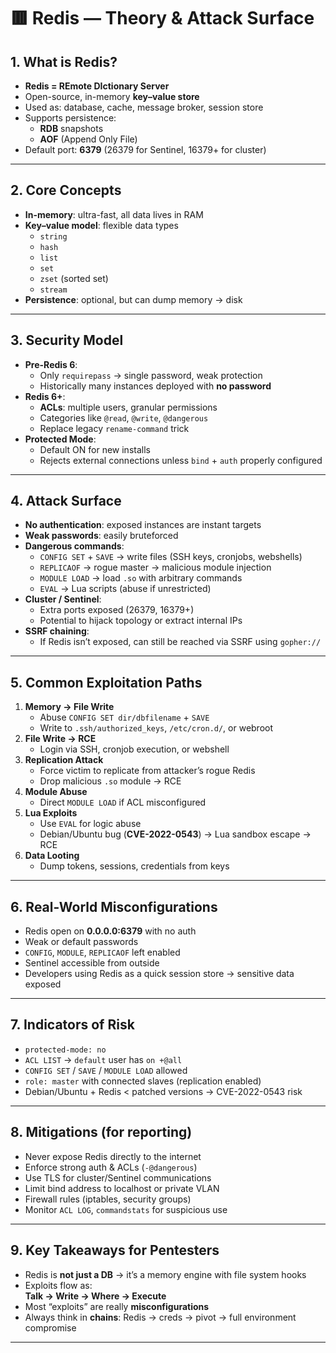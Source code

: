 # 🟥 Redis — Theory & Attack Surface

## 1. What is Redis?
- **Redis = REmote DIctionary Server**
- Open-source, in-memory **key–value store**
- Used as: database, cache, message broker, session store
- Supports persistence:
  - **RDB** snapshots
  - **AOF** (Append Only File)
- Default port: **6379** (26379 for Sentinel, 16379+ for cluster)

---

## 2. Core Concepts
- **In-memory**: ultra-fast, all data lives in RAM
- **Key–value model**: flexible data types
  - `string`
  - `hash`
  - `list`
  - `set`
  - `zset` (sorted set)
  - `stream`
- **Persistence**: optional, but can dump memory → disk

---

## 3. Security Model
- **Pre-Redis 6**:
  - Only `requirepass` → single password, weak protection
  - Historically many instances deployed with **no password**
- **Redis 6+**:
  - **ACLs**: multiple users, granular permissions
  - Categories like `@read`, `@write`, `@dangerous`
  - Replace legacy `rename-command` trick
- **Protected Mode**:
  - Default ON for new installs
  - Rejects external connections unless `bind` + `auth` properly configured

---

## 4. Attack Surface
- **No authentication**: exposed instances are instant targets
- **Weak passwords**: easily bruteforced
- **Dangerous commands**:
  - `CONFIG SET` + `SAVE` → write files (SSH keys, cronjobs, webshells)
  - `REPLICAOF` → rogue master → malicious module injection
  - `MODULE LOAD` → load `.so` with arbitrary commands
  - `EVAL` → Lua scripts (abuse if unrestricted)
- **Cluster / Sentinel**:
  - Extra ports exposed (26379, 16379+)
  - Potential to hijack topology or extract internal IPs
- **SSRF chaining**:
  - If Redis isn’t exposed, can still be reached via SSRF using `gopher://`

---

## 5. Common Exploitation Paths
1. **Memory → File Write**  
   - Abuse `CONFIG SET dir/dbfilename` + `SAVE`  
   - Write to `.ssh/authorized_keys`, `/etc/cron.d/`, or webroot
2. **File Write → RCE**  
   - Login via SSH, cronjob execution, or webshell
3. **Replication Attack**  
   - Force victim to replicate from attacker’s rogue Redis
   - Drop malicious `.so` module → RCE
4. **Module Abuse**  
   - Direct `MODULE LOAD` if ACL misconfigured
5. **Lua Exploits**  
   - Use `EVAL` for logic abuse
   - Debian/Ubuntu bug (**CVE-2022-0543**) → Lua sandbox escape → RCE
6. **Data Looting**  
   - Dump tokens, sessions, credentials from keys

---

## 6. Real-World Misconfigurations
- Redis open on **0.0.0.0:6379** with no auth
- Weak or default passwords
- `CONFIG`, `MODULE`, `REPLICAOF` left enabled
- Sentinel accessible from outside
- Developers using Redis as a quick session store → sensitive data exposed

---

## 7. Indicators of Risk
- `protected-mode: no`  
- `ACL LIST` → `default` user has `on +@all`  
- `CONFIG SET` / `SAVE` / `MODULE LOAD` allowed  
- `role: master` with connected slaves (replication enabled)  
- Debian/Ubuntu + Redis < patched versions → CVE-2022-0543 risk

---

## 8. Mitigations (for reporting)
- Never expose Redis directly to the internet
- Enforce strong auth & ACLs (`-@dangerous`)
- Use TLS for cluster/Sentinel communications
- Limit bind address to localhost or private VLAN
- Firewall rules (iptables, security groups)
- Monitor `ACL LOG`, `commandstats` for suspicious use

---

## 9. Key Takeaways for Pentesters
- Redis is **not just a DB** → it’s a memory engine with file system hooks
- Exploits flow as:  
  **Talk → Write → Where → Execute**
- Most “exploits” are really **misconfigurations**
- Always think in **chains**: Redis → creds → pivot → full environment compromise

---
